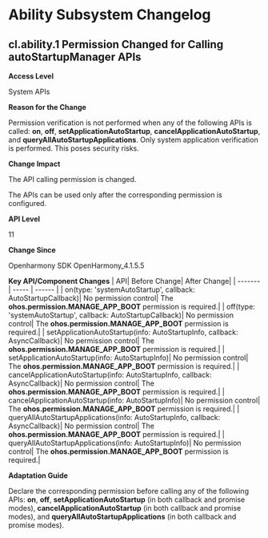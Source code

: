# Ability Subsystem Changelog

## cl.ability.1 Permission Changed for Calling autoStartupManager APIs
**Access Level**

System APIs

**Reason for the Change**

Permission verification is not performed when any of the following APIs is called: **on**, **off**, **setApplicationAutoStartup**, **cancelApplicationAutoStartup**, and **queryAllAutoStartupApplications**. Only system application verification is performed. This poses security risks.

**Change Impact**

The API calling permission is changed.

The APIs can be used only after the corresponding permission is configured.

**API Level**

11

**Change Since**

Openharmony SDK OpenHarmony_4.1.5.5

**Key API/Component Changes**
| API| Before Change| After Change|
| ------- | ----- | ------ |
| on(type: 'systemAutoStartup', callback: AutoStartupCallback)| No permission control| The **ohos.permission.MANAGE_APP_BOOT** permission is required.|
| off(type: 'systemAutoStartup', callback: AutoStartupCallback)| No permission control| The **ohos.permission.MANAGE_APP_BOOT** permission is required.|
| setApplicationAutoStartup(info: AutoStartupInfo, callback: AsyncCallback<void>)| No permission control| The **ohos.permission.MANAGE_APP_BOOT** permission is required.|
| setApplicationAutoStartup(info: AutoStartupInfo)| No permission control| The **ohos.permission.MANAGE_APP_BOOT** permission is required.|
| cancelApplicationAutoStartup(info: AutoStartupInfo, callback: AsyncCallback<void>)| No permission control| The **ohos.permission.MANAGE_APP_BOOT** permission is required.|
| cancelApplicationAutoStartup(info: AutoStartupInfo)| No permission control| The **ohos.permission.MANAGE_APP_BOOT** permission is required.|
| queryAllAutoStartupApplications(info: AutoStartupInfo, callback: AsyncCallback<void>)| No permission control| The **ohos.permission.MANAGE_APP_BOOT** permission is required.|
| queryAllAutoStartupApplications(info: AutoStartupInfo)| No permission control| The **ohos.permission.MANAGE_APP_BOOT** permission is required.|

**Adaptation Guide**

Declare the corresponding permission before calling any of the following APIs: **on**, **off**, **setApplicationAutoStartup** (in both callback and promise modes), **cancelApplicationAutoStartup** (in both callback and promise modes), and **queryAllAutoStartupApplications** (in both callback and promise modes).
